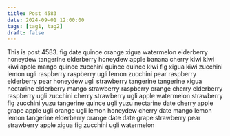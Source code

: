 ```yaml
---
title: Post 4583
date: 2024-09-01 12:00:00
tags: [tag1, tag2]
draft: false
---
```

This is post 4583.
fig
date
quince
orange
xigua
watermelon
elderberry
honeydew
tangerine
elderberry
honeydew
apple
banana
cherry
kiwi
kiwi
kiwi
apple
mango
quince
zucchini
quince
quince
kiwi
fig
xigua
kiwi
zucchini
lemon
ugli
raspberry
raspberry
ugli
lemon
zucchini
pear
raspberry
elderberry
pear
honeydew
ugli
strawberry
tangerine
tangerine
xigua
nectarine
elderberry
mango
strawberry
raspberry
orange
cherry
elderberry
raspberry
ugli
zucchini
cherry
strawberry
ugli
apple
watermelon
strawberry
fig
zucchini
yuzu
tangerine
quince
ugli
yuzu
nectarine
date
cherry
apple
grape
apple
ugli
orange
ugli
lemon
honeydew
cherry
date
mango
lemon
lemon
tangerine
elderberry
orange
date
date
grape
strawberry
pear
strawberry
apple
xigua
fig
zucchini
ugli
watermelon
